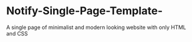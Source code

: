 # Notify-Single-Page-Template-
A single page of minimalist and modern looking website with only HTML and CSS
